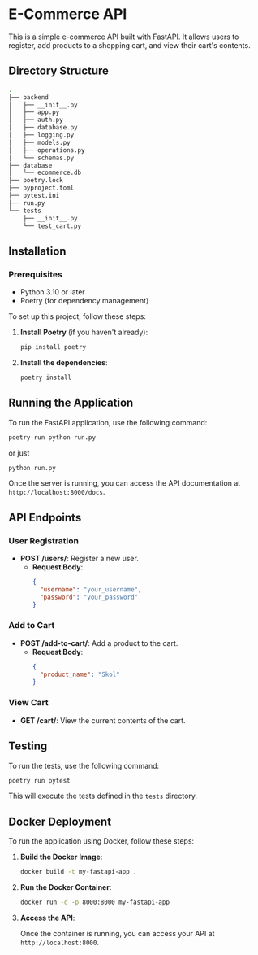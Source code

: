 # E-Commerce API

This is a simple e-commerce API built with FastAPI. It allows users to register, add products to a shopping cart, and view their cart's contents.

## Directory Structure

```sh
.
├── backend
│   ├── __init__.py
│   ├── app.py
│   ├── auth.py
│   ├── database.py
│   ├── logging.py
│   ├── models.py
│   ├── operations.py
│   └── schemas.py
├── database
│   └── ecommerce.db
├── poetry.lock
├── pyproject.toml
├── pytest.ini
├── run.py
└── tests
    ├── __init__.py
    └── test_cart.py
```

## Installation

### Prerequisites

- Python 3.10 or later
- Poetry (for dependency management)

To set up this project, follow these steps:

1. **Install Poetry** (if you haven't already):

    ```bash
   pip install poetry
   ```

3. **Install the dependencies**:

   ```bash
   poetry install
   ```

## Running the Application

To run the FastAPI application, use the following command:

```bash
poetry run python run.py
```
or just

```bash
python run.py
```


Once the server is running, you can access the API documentation at `http://localhost:8000/docs`.

## API Endpoints

### User Registration

- **POST /users/**: Register a new user.
  - **Request Body**:
    ```json
    {
      "username": "your_username",
      "password": "your_password"
    }
    ```

### Add to Cart

- **POST /add-to-cart/**: Add a product to the cart.
  - **Request Body**:
    ```json
    {
      "product_name": "Skol"
    }
    ```

### View Cart

- **GET /cart/**: View the current contents of the cart.

## Testing

To run the tests, use the following command:

```bash
poetry run pytest
```

This will execute the tests defined in the `tests` directory.

## Docker Deployment

To run the application using Docker, follow these steps:

1. **Build the Docker Image**:

    ```bash
    docker build -t my-fastapi-app .
    ```

2. **Run the Docker Container**:

    ```bash
    docker run -d -p 8000:8000 my-fastapi-app
    ```

3. **Access the API**: 

    Once the container is running, you can access your API at `http://localhost:8000`.
